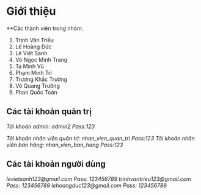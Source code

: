 # Giới thiệu
**Các thành viên trong nhóm:
1) Trịnh Văn Triều
2) Lê Hoàng Đức
3) Lê Việt Sanh
4) Võ Ngọc Minh Trang
5) Tạ Minh Vũ
6) Phạm Minh Trí 
7) Trương Khắc Trường
8) Võ Quang Trường
9) Phan Quốc Toàn 
## Các tài khoản quản trị
_Tài khoản admin: admin2_
_Pass:123_

_Tài khoản nhân viên quản trị: nhan_vien_quan_tri_
_Pass:123_
_Tài khoản nhân viên bán hàng: nhan_vien_ban_hang_
_Pass:123_
## Các tài khoản người dùng 
_levietsanh123@gmail.com_
_Pass: 123456789_
_trinhvantrieu123@gmail.com_
_Pass: 123456789_
_lehoangduc123@gmail.com_
_Pass: 123456789_
